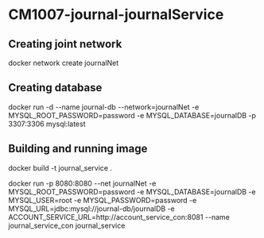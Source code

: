 # CM1007-journal-journalService

## Creating joint network 
docker network create journalNet

## Creating database
docker run -d --name journal-db --network=journalNet -e MYSQL_ROOT_PASSWORD=password -e MYSQL_DATABASE=journalDB -p 3307:3306 mysql:latest

## Building and running image
docker build -t journal_service .

docker run -p 8080:8080 --net journalNet -e MYSQL_ROOT_PASSWORD=password -e MYSQL_DATABASE=journalDB -e MYSQL_USER=root -e MYSQL_PASSWORD=password -e MYSQL_URL=jdbc:mysql://journal-db/journalDB -e ACCOUNT_SERVICE_URL=http://account_service_con:8081 --name journal_service_con journal_service
